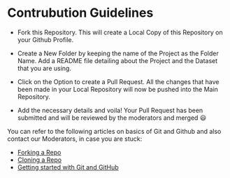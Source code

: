 # Contrubution Guidelines

- Fork this Repository. This will create a Local Copy of this Repository on your Github Profile. 

- Create a New Folder by keeping the name of the Project as the Folder Name. Add a README file detailing about the Project and the Dataset
that you are using.

- Click on the Option to create a Pull Request. All the changes that have been made in your Local Repository will now be pushed into the 
Main Repository. 

- Add the necessary details and voila! Your Pull Request has been submitted and will be reviewed by the moderators and merged :smiley:

You can refer to the following articles on basics of Git and Github and also contact our Moderators, in case you are stuck: 

- [Forking a Repo](https://help.github.com/en/github/getting-started-with-github/fork-a-repo)
- [Cloning a Repo](https://help.github.com/en/desktop/contributing-to-projects/creating-a-pull-request)
- [Getting started with Git and GitHub](https://towardsdatascience.com/getting-started-with-git-and-github-6fcd0f2d4ac6)
